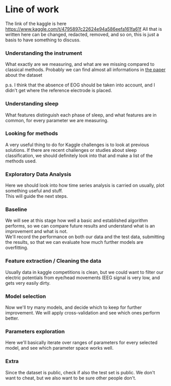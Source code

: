 # Line of work
The link of the kaggle is here https://www.kaggle.com/t/4795897c22624e94a586eefa161fa61f
All that is written here can be changed, redacted, removed, and so on, this is just a basis to have something to discuss.

### Understanding the instrument

What exactly are we measuring, and what are we missing compared to classical methods. Probably we can find almost all informations in [the paper](https://www.researchgate.net/publication/343143113_Dreem_Open_Datasets_Multi-Scored_Sleep_Datasets_to_Compare_Human_and_Automated_Sleep_Staging) about the dataset

p.s. I think that the absence of EOG should be taken into account, and I didn't get where the reference electrode is placed.

### Understanding sleep

What features distinguish each phase of sleep, and what features are in common, for every parameter we are measuring.

### Looking for methods

A very useful thing to do for Kaggle challenges is to look at previous solutions. If there are recent challenges or studies about sleep classification, we should definitely look into that and make a list of the methods used.

### Exploratory Data Analysis

Here we should look into how time series analysis is carried on usually, plot something useful and stuff.  
This will guide the next steps.

### Baseline

We will see at this stage how well a basic and established algorithm performs, so we can compare future results and understand what is an improvement and what is not.  
We'll record the performance on both our data and the test data, submitting the results, so that we can evaluate how much further models are overfitting.

### Feature extraction / Cleaning the data

Usually data in kaggle competitions is clean, but we could want to filter our electric potentials from eye/head movements (EEG signal is very low, and gets very easily dirty.

### Model selection

Now we'll try many models, and decide which to keep for further improvement. We will apply cross-validation and see which ones perform better.

### Parameters exploration

Here we'll basically iterate over ranges of parameters for every selected model, and see which parameter space works well.

### Extra

Since the dataset is public, check if also the test set is public. We don't want to cheat, but we also want to be sure other people don't.
